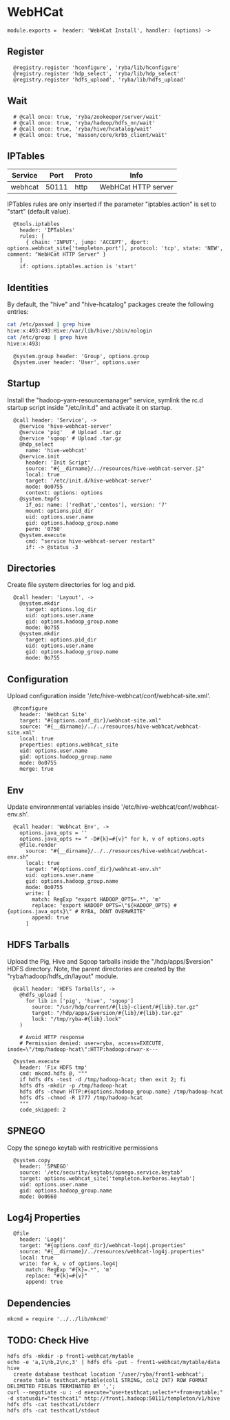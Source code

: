 
# WebHCat

    module.exports =  header: 'WebHCat Install', handler: (options) ->

## Register

      @registry.register 'hconfigure', 'ryba/lib/hconfigure'
      @registry.register 'hdp_select', 'ryba/lib/hdp_select'
      @registry.register 'hdfs_upload', 'ryba/lib/hdfs_upload'

## Wait

      # @call once: true, 'ryba/zookeeper/server/wait'
      # @call once: true, 'ryba/hadoop/hdfs_nn/wait'
      # @call once: true, 'ryba/hive/hcatalog/wait'
      # @call once: true, 'masson/core/krb5_client/wait'

## IPTables

| Service | Port  | Proto | Info                |
|---------|-------|-------|---------------------|
| webhcat | 50111 | http  | WebHCat HTTP server |

IPTables rules are only inserted if the parameter "iptables.action" is set to
"start" (default value).

      @tools.iptables
        header: 'IPTables'
        rules: [
          { chain: 'INPUT', jump: 'ACCEPT', dport: options.webhcat_site['templeton.port'], protocol: 'tcp', state: 'NEW', comment: "WebHCat HTTP Server" }
        ]
        if: options.iptables.action is 'start'

## Identities

By default, the "hive" and "hive-hcatalog" packages create the following
entries:

```bash
cat /etc/passwd | grep hive
hive:x:493:493:Hive:/var/lib/hive:/sbin/nologin
cat /etc/group | grep hive
hive:x:493:
```

      @system.group header: 'Group', options.group
      @system.user header: 'User', options.user


## Startup

Install the "hadoop-yarn-resourcemanager" service, symlink the rc.d startup script
inside "/etc/init.d" and activate it on startup.

      @call header: 'Service', ->
        @service 'hive-webhcat-server'
        @service 'pig'   # Upload .tar.gz
        @service 'sqoop' # Upload .tar.gz
        @hdp_select
          name: 'hive-webhcat'
        @service.init
          header: 'Init Script'
          source: "#{__dirname}/../resources/hive-webhcat-server.j2"
          local: true
          target: '/etc/init.d/hive-webhcat-server'
          mode: 0o0755
          context: options: options
        @system.tmpfs
          if_os: name: ['redhat','centos'], version: '7'
          mount: options.pid_dir
          uid: options.user.name
          gid: options.hadoop_group.name
          perm: '0750'
        @system.execute
          cmd: "service hive-webhcat-server restart"
          if: -> @status -3

## Directories

Create file system directories for log and pid.

      @call header: 'Layout', ->
        @system.mkdir
          target: options.log_dir
          uid: options.user.name
          gid: options.hadoop_group.name
          mode: 0o755
        @system.mkdir
          target: options.pid_dir
          uid: options.user.name
          gid: options.hadoop_group.name
          mode: 0o755

## Configuration

Upload configuration inside '/etc/hive-webhcat/conf/webhcat-site.xml'.

      @hconfigure
        header: 'Webhcat Site'
        target: "#{options.conf_dir}/webhcat-site.xml"
        source: "#{__dirname}/../../resources/hive-webhcat/webhcat-site.xml"
        local: true
        properties: options.webhcat_site
        uid: options.user.name
        gid: options.hadoop_group.name
        mode: 0o0755
        merge: true

## Env

Update environnmental variables inside '/etc/hive-webhcat/conf/webhcat-env.sh'.

      @call header: 'Webhcat Env', ->
        options.java_opts = ''
        options.java_opts += " -D#{k}=#{v}" for k, v of options.opts
        @file.render
          source: "#{__dirname}/../../resources/hive-webhcat/webhcat-env.sh"
          local: true
          target: "#{options.conf_dir}/webhcat-env.sh"
          uid: options.user.name
          gid: options.hadoop_group.name
          mode: 0o0755
          write: [
            match: RegExp "export HADOOP_OPTS=.*", 'm'
            replace: "export HADOOP_OPTS=\"${HADOOP_OPTS} #{options.java_opts}\" # RYBA, DONT OVERWRITE"
            append: true
          ]

## HDFS Tarballs

Upload the Pig, Hive and Sqoop tarballs inside the "/hdp/apps/$version"
HDFS directory. Note, the parent directories are created by the
"ryba/hadoop/hdfs_dn/layout" module.

      @call header: 'HDFS Tarballs', ->
        @hdfs_upload (
          for lib in ['pig', 'hive', 'sqoop']
            source: "/usr/hdp/current/#{lib}-client/#{lib}.tar.gz"
            target: "/hdp/apps/$version/#{lib}/#{lib}.tar.gz"
            lock: "/tmp/ryba-#{lib}.lock"
        )

        # Avoid HTTP response
        # Permission denied: user=ryba, access=EXECUTE, inode=\"/tmp/hadoop-hcat\":HTTP:hadoop:drwxr-x---

      @system.execute
        header: 'Fix HDFS tmp'
        cmd: mkcmd.hdfs @, """
        if hdfs dfs -test -d /tmp/hadoop-hcat; then exit 2; fi
        hdfs dfs -mkdir -p /tmp/hadoop-hcat
        hdfs dfs -chown HTTP:#{options.hadoop_group.name} /tmp/hadoop-hcat
        hdfs dfs -chmod -R 1777 /tmp/hadoop-hcat
        """
        code_skipped: 2

## SPNEGO

Copy the spnego keytab with restricitive permissions

      @system.copy
        header: 'SPNEGO'
        source: '/etc/security/keytabs/spnego.service.keytab'
        target: options.webhcat_site['templeton.kerberos.keytab']
        uid: options.user.name
        gid: options.hadoop_group.name
        mode: 0o0660

## Log4j Properties

      @file
        header: 'Log4j'
        target: "#{options.conf_dir}/webhcat-log4j.properties"
        source: "#{__dirname}/../resources/webhcat-log4j.properties"
        local: true
        write: for k, v of options.log4j
          match: RegExp "#{k}=.*", 'm'
          replace: "#{k}=#{v}"
          append: true

## Dependencies

    mkcmd = require '../../lib/mkcmd'

## TODO: Check Hive

```
hdfs dfs -mkdir -p front1-webhcat/mytable
echo -e 'a,1\nb,2\nc,3' | hdfs dfs -put - front1-webhcat/mytable/data
hive
  create database testhcat location '/user/ryba/front1-webhcat';
  create table testhcat.mytable(col1 STRING, col2 INT) ROW FORMAT DELIMITED FIELDS TERMINATED BY ',';
curl --negotiate -u : -d execute="use+testhcat;select+*+from+mytable;" -d statusdir="testhcat1" http://front1.hadoop:50111/templeton/v1/hive
hdfs dfs -cat testhcat1/stderr
hdfs dfs -cat testhcat1/stdout
```
